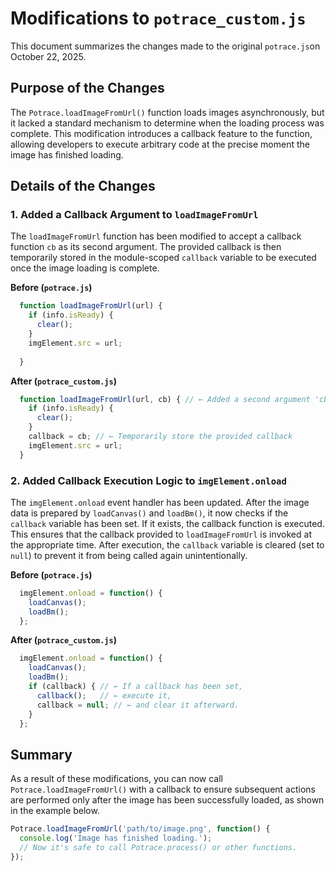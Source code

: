 # Modifications to `potrace_custom.js`

This document summarizes the changes made to the original `potrace.js`on October 22, 2025.

## Purpose of the Changes

The `Potrace.loadImageFromUrl()` function loads images asynchronously, but it lacked a standard mechanism to determine when the loading process was complete.
This modification introduces a callback feature to the function, allowing developers to execute arbitrary code at the precise moment the image has finished loading.

## Details of the Changes

### 1. Added a Callback Argument to `loadImageFromUrl`

The `loadImageFromUrl` function has been modified to accept a callback function `cb` as its second argument.
The provided callback is then temporarily stored in the module-scoped `callback` variable to be executed once the image loading is complete.

**Before (`potrace.js`)**

```javascript
  function loadImageFromUrl(url) {
    if (info.isReady) {
      clear();
    }
    imgElement.src = url;
    
  }
```

**After (`potrace_custom.js`)**

```javascript
  function loadImageFromUrl(url, cb) { // ← Added a second argument 'cb'
    if (info.isReady) {
      clear();
    }
    callback = cb; // ← Temporarily store the provided callback
    imgElement.src = url;
  }
```

### 2. Added Callback Execution Logic to `imgElement.onload`

The `imgElement.onload` event handler has been updated. After the image data is prepared by `loadCanvas()` and `loadBm()`, it now checks if the `callback` variable has been set. If it exists, the callback function is executed. This ensures that the callback provided to `loadImageFromUrl` is invoked at the appropriate time. After execution, the `callback` variable is cleared (set to `null`) to prevent it from being called again unintentionally.

**Before (`potrace.js`)**

```javascript
  imgElement.onload = function() {
    loadCanvas();
    loadBm();
  };
```

**After (`potrace_custom.js`)**

```javascript
  imgElement.onload = function() {
    loadCanvas();
    loadBm();
    if (callback) { // ← If a callback has been set,
      callback();   // ← execute it,
      callback = null; // ← and clear it afterward.
    }
  };
```

## Summary

As a result of these modifications, you can now call `Potrace.loadImageFromUrl()` with a callback to ensure subsequent actions are performed only after the image has been successfully loaded, as shown in the example below.

```javascript
Potrace.loadImageFromUrl('path/to/image.png', function() {
  console.log('Image has finished loading.');
  // Now it's safe to call Potrace.process() or other functions.
});
```